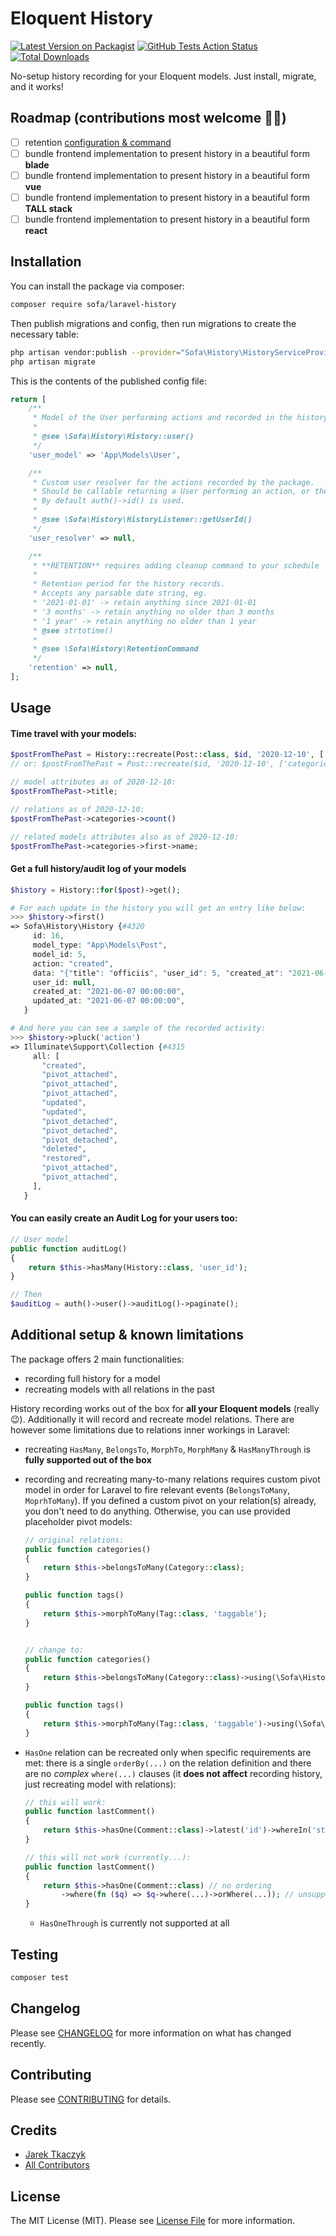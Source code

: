 # Eloquent History

[![Latest Version on Packagist](https://poser.pugx.org/sofa/laravel-history/v/stable?format=flat-square)](https://packagist.org/packages/sofa/laravel-history)
[![GitHub Tests Action Status](https://github.com/jarektkaczyk/laravel-history/workflows/Tests/badge.svg)](https://github.com/jarektkaczyk/laravel-history/actions/workflows/run-tests.yml?branch%3Amain)
[![Total Downloads](https://img.shields.io/packagist/dt/sofa/laravel-history.svg?style=flat-square)](https://packagist.org/packages/sofa/laravel-history)

No-setup history recording for your Eloquent models. Just install, migrate, and it works!

## Roadmap (contributions most welcome 🙏🏼)
- [ ] retention [configuration & command](./config/history.php)
- [ ] bundle frontend implementation to present history in a beautiful form **blade**
- [ ] bundle frontend implementation to present history in a beautiful form **vue**
- [ ] bundle frontend implementation to present history in a beautiful form **TALL stack**
- [ ] bundle frontend implementation to present history in a beautiful form **react**

## Installation

You can install the package via composer:

```bash
composer require sofa/laravel-history
```

Then publish migrations and config, then run migrations to create the necessary table:

```bash
php artisan vendor:publish --provider="Sofa\History\HistoryServiceProvider"
php artisan migrate
```

This is the contents of the published config file:

```php
return [
    /**
     * Model of the User performing actions and recorded in the history.
     *
     * @see \Sofa\History\History::user()
     */
    'user_model' => 'App\Models\User',

    /**
     * Custom user resolver for the actions recorded by the package.
     * Should be callable returning a User performing an action, or their raw identifier.
     * By default auth()->id() is used.
     *
     * @see \Sofa\History\HistoryListener::getUserId()
     */
    'user_resolver' => null,

    /**
     * **RETENTION** requires adding cleanup command to your schedule
     *
     * Retention period for the history records.
     * Accepts any parsable date string, eg.
     * '2021-01-01' -> retain anything since 2021-01-01
     * '3 months' -> retain anything no older than 3 months
     * '1 year' -> retain anything no older than 1 year
     * @see strtotime()
     *
     * @see \Sofa\History\RetentionCommand
     */
    'retention' => null,
];
```

## Usage

#### Time travel with your models:

``` php
$postFromThePast = History::recreate(Post::class, $id, '2020-12-10', ['categories']);
// or: $postFromThePast = Post::recreate($id, '2020-12-10', ['categories']);

// model attributes as of 2020-12-10:
$postFromThePast->title;

// relations as of 2020-12-10:
$postFromThePast->categories->count()

// related models attributes also as of 2020-12-10:
$postFromThePast->categories->first->name;
```


#### Get a full history/audit log of your models

``` php
$history = History::for($post)->get();

# For each update in the history you will get an entry like below:
>>> $history->first()
=> Sofa\History\History {#4320
     id: 16,
     model_type: "App\Models\Post",
     model_id: 5,
     action: "created",
     data: "{"title": "officiis", "user_id": 5, "created_at": "2021-06-07 00:00:00", "updated_at": "2021-06-07 00:00:00"}",
     user_id: null,
     created_at: "2021-06-07 00:00:00",
     updated_at: "2021-06-07 00:00:00",
   }

# And here you can see a sample of the recorded activity:
>>> $history->pluck('action')
=> Illuminate\Support\Collection {#4315
     all: [
       "created",
       "pivot_attached",
       "pivot_attached",
       "pivot_attached",
       "updated",
       "updated",
       "pivot_detached",
       "pivot_detached",
       "pivot_detached",
       "deleted",
       "restored",
       "pivot_attached",
       "pivot_attached",
     ],
   }
```
   
#### You can easily create an Audit Log for your users too:

```php
// User model
public function auditLog()
{
    return $this->hasMany(History::class, 'user_id');
}

// Then
$auditLog = auth()->user()->auditLog()->paginate();
```

## Additional setup & known limitations

The package offers 2 main functionalities:
- recording full history for a model
- recreating models with all relations in the past

History recording works out of the box for **all your Eloquent models** (really 😉). Additionally it will record and recreate model relations.
There are however some limitations due to relations inner workings in Laravel:

- recreating `HasMany`, `BelongsTo`, `MorphTo`, `MorphMany` & `HasManyThrough` is **fully supported out of the box**
- recording and recreating many-to-many relations requires custom pivot model in order for Laravel to fire relevant events (`BelongsToMany`, `MoprhToMany`). If you defined a custom pivot on your relation(s) already, you don't need to do anything. Otherwise, you can use provided placeholder pivot models:
    ```php
    // original relations:
    public function categories()
    {
        return $this->belongsToMany(Category::class);
    }

    public function tags()
    {
        return $this->morphToMany(Tag::class, 'taggable');
    }
    
    
    // change to:
    public function categories()
    {
        return $this->belongsToMany(Category::class)->using(\Sofa\History\PivotEvents::class);
    }
    
    public function tags()
    {
        return $this->morphToMany(Tag::class, 'taggable')->using(\Sofa\History\MorphPivotEvents::class);
    }
    ```

- `HasOne` relation can be recreated only when specific requirements are met: there is a single `orderBy(...)` on the relation definition and there are no _complex_ `where(...)` clauses (it **does not affect** recording history, just recreating model with relations):

   ```php
   // this will work:
   public function lastComment()
   {
       return $this->hasOne(Comment::class)->latest('id')->whereIn('status', ['approved', 'pending']);
   }
   
   // this will not work (currently...):
   public function lastComment()
   {
       return $this->hasOne(Comment::class) // no ordering
           ->where(fn ($q) => $q->where(...)->orWhere(...)); // unsupported where clause
   }
   ```
   
   * `HasOneThrough` is currently not supported at all 

## Testing

``` bash
composer test
```

## Changelog

Please see [CHANGELOG](CHANGELOG.md) for more information on what has changed recently.

## Contributing

Please see [CONTRIBUTING](.github/CONTRIBUTING.md) for details.

## Credits

- [Jarek Tkaczyk](https://github.com/jarektkaczyk)
- [All Contributors](../../contributors)

## License

The MIT License (MIT). Please see [License File](LICENSE.md) for more information.
